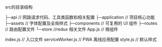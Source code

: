 src的目录结构

├─api                   // 网路请求代码、工具类函数和相关配置
├─application           // 项目核心功能
├─assets                // 字体配置及全局样式
├─components            // 可复用的 UI 组件
├─routes                // 路由配置文件
└─store                 //redux 相关文件
  App.js                // 根组件
  
  index.js              // 入口文件
  serviceWorker.js      // PWA 离线应用配置
  style.js              // 默认样式
